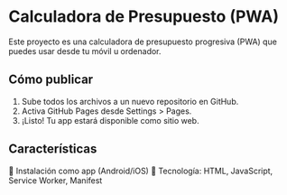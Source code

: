 # Calculadora de Presupuesto (PWA)

Este proyecto es una calculadora de presupuesto progresiva (PWA) que puedes usar desde tu móvil u ordenador.

## Cómo publicar
1. Sube todos los archivos a un nuevo repositorio en GitHub.
2. Activa GitHub Pages desde Settings > Pages.
3. ¡Listo! Tu app estará disponible como sitio web.

## Características
📱 Instalación como app (Android/iOS)
🎯 Tecnología: HTML, JavaScript, Service Worker, Manifest

